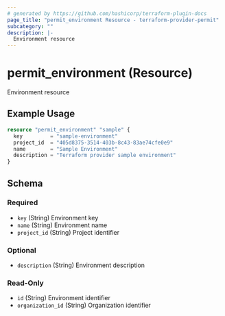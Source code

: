 ```yaml
---
# generated by https://github.com/hashicorp/terraform-plugin-docs
page_title: "permit_environment Resource - terraform-provider-permit"
subcategory: ""
description: |-
  Environment resource
---
```


# permit_environment (Resource)

Environment resource

## Example Usage

```terraform
resource "permit_environment" "sample" {
  key         = "sample-environment"
  project_id  = "405d8375-3514-403b-8c43-83ae74cfe0e9"
  name        = "Sample Environment"
  description = "Terraform provider sample environment"
}
```

<!-- schema generated by tfplugindocs -->
## Schema

### Required

- `key` (String) Environment key
- `name` (String) Environment name
- `project_id` (String) Project identifier

### Optional

- `description` (String) Environment description

### Read-Only

- `id` (String) Environment identifier
- `organization_id` (String) Organization identifier
